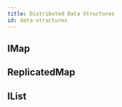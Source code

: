 ```yaml
---
title: Distributed Data Structures
id: data-structures
---
```


## IMap

## ReplicatedMap

## IList
